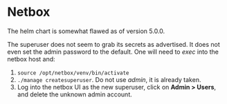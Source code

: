 # Netbox

The helm chart is somewhat flawed as of version 5.0.0.

The superuser does not seem to grab its secrets as advertised. It does not even
set the admin password to the default. One will need to _exec_ into the netbox
host and:

1. `source /opt/netbox/venv/bin/activate`
2. `./manage createsuperuser`. Do not use _admin_, it is already taken.
3. Log into the netbox UI as the new superuser, click on __Admin > Users__, and
   delete the unknown admin account.
